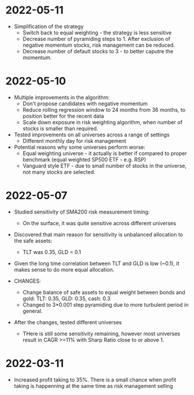 # 2022-05-11 
* Simplification of the strategy
    * Switch back to equal weighting - the strategy is less sensitive
    * Decrease number of pyramiding steps to 1. After exclusion of negative momentum stocks, risk management can be reduced.
    * Decrease number of default stocks to 3 - to better caputre the momentum.


# 2022-05-10
* Multiple improvements in the algorithm:
    * Don't propose candidates with negative momentum
    * Reduce rolling regression window to 24 months from 36 months, to position better for the recent data
    * Scale down exposure in risk weighting algorithm, when number of stocks is smaller than required.
* Tested improvements on all universes across a range of settings
    * Different monthly day for risk management
* Potential reasons why some universes perform worse:
    * Equal weighting universe - it actually is better if compared to proper benchmark (equal weighted SP500 ETF - e.g. RSP)
    * Vanguard style ETF - due to small number of stocks in the universe, not many stocks are selected.

# 2022-05-07
* Studied sensitivity of SMA200 risk measurement timing:
    
    * On the surface, it was quite sensitive across different universes
* Discovered that main reason for sensitivity is unbalanced allocation to the safe assets:
    * TLT was 0.35, GLD = 0.1
* Given the long time correlation between TLT and GLD is low (~0.1), it makes sense to do more equal allocation.
* CHANGES:
    * Change balance of safe assets to equal weight between bonds and gold: TLT: 0.35, GLD: 0.35, cash: 0.3
    * Changed to 3*0.001 step pyramiding due to more turbulent period in general.
* After the changes, tested different universes
    * THere is still some sensitivity remaining, however most universes result in CAGR >=11% with Sharp Ratio close to or above 1.

# 2022-03-11 
* Increased profit taking to 35%. There is a small chance when profit taking is happenning at the same time as risk management selling